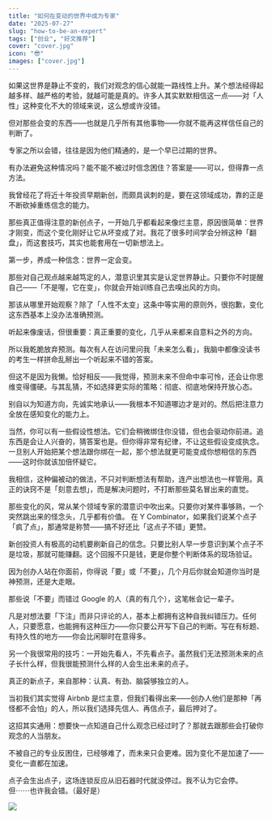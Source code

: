 ```yaml
---
title: "如何在变动的世界中成为专家"
date: "2025-07-27"
slug: "how-to-be-an-expert"
tags: ["创业", "好文推荐"]
cover: "cover.jpg"
icon: "😎"
images: ["cover.jpg"]
---
```

如果这世界是静止不变的，我们对观念的信心就能一路线性上升。某个想法经得起越多样、越严格的考验，就越可能是真的。许多人其实默默相信这一点——对「人性」这种变化不大的领域来说，这么想或许没错。



但对那些会变的东西——也就是几乎所有其他事物——你就不能再这样信任自己的判断了。



专家之所以会错，往往是因为他们精通的，是一个早已过期的世界。



有办法避免这种情况吗？能不能不被过时信念困住？答案是——可以，但得靠一点方法。



我曾经花了将近十年投资早期新创，而颇具讽刺的是，要在这领域成功，靠的正是不断砍掉重练信念的能力。



那些真正值得注意的新创点子，一开始几乎都看起来像烂主意，原因很简单：世界才刚变，而这个变化刚好让它从坏变成了对。我花了很多时间学会分辨这种「翻盘」，而这套技巧，其实也能套用在一切新想法上。



第一步，养成一种信念：世界一定会变。



那些对自己观点越来越笃定的人，潜意识里其实是认定世界静止。只要你不时提醒自己——「不是喔，它在变」，你就会开始训练自己去嗅出风的方向。



那该从哪里开始观察？除了「人性不太变」这条中等实用的原则外，很抱歉，变化这东西基本上没办法准确预测。



听起来像废话，但很重要：真正重要的变化，几乎从来都来自意料之外的方向。



所以我乾脆放弃预测。每次有人在访问里问我「未来怎么看」，我脑中都像没读书的考生一样拼命乱掰出一个听起来不错的答案。



但这不是因为我懒。恰好相反——我觉得，预测未来不但命中率可怜，还会让你思维变得僵硬。与其乱猜，不如选择更实际的策略：彻底、彻底地保持开放心态。



别自以为知道方向，先诚实地承认——我根本不知道哪边才是对的。然后把注意力全放在感知变化的能力上。



当然，你可以有一些假设性想法。它们会稍微绑住你没错，但也会驱动你前进。追东西是会让人兴奋的，猜答案也是。但你得非常有纪律，不让这些假设变成执念。
一旦别人开始把某个想法跟你绑在一起，那个想法就更可能变成你想相信的东西——这时你就该加倍怀疑它。



我相信，这种偏被动的做法，不只对判断想法有帮助，连产出想法也一样管用。真正的诀窍不是「刻意去想」，而是解决问题时，不打断那些莫名冒出来的直觉。



那些变化的风，常从某个领域专家的潜意识中吹出来。只要你对某件事够熟，一个突然跳出来的怪念头，几乎都有价值。
在 Y Combinator，如果我们说某个点子「疯了点」，那通常是称赞——搞不好还比「这点子不错」更赞。



新创投资人有极高的动机要刷新自己的信念。只要比别人早一步意识到某个点子不是垃圾，那就可能赚翻。这个回报不只是钱，更是你整个判断体系的现场验证。



因为创办人站在你面前，你得说「要」或「不要」，几个月后你就会知道你当时是神预测，还是大走眼。



那些说「不要」而错过 Google 的人（真的有几个），这笔帐会记一辈子。



凡是对想法要「下注」而非只评论的人，基本上都拥有这种自我纠错压力。任何人，只要愿意，也能拥有这种压力——你只要公开写下自己的判断。写在有标题、有持久性的地方——你会比闲聊时在意得多。



另一个我很常用的技巧：一开始先看人，不先看点子。虽然我们无法预测未来的点子长什么样，但我很能预测什么样的人会生出未来的点子。



真正的新点子，来自那种：认真、有劲、脑袋够独立的人。



当初我们其实觉得 Airbnb 是烂主意，但我们看得出来——创办人他们是那种「再怪都不会怕」的人，所以我们选择先信人、再信点子，最后押对了。



这招其实通用：想要快一点知道自己什么观念已经过时了？那就去跟那些会打破你观念的人当朋友。



不被自己的专业反困住，已经够难了，而未来只会更难。因为变化不是加速了——变化一直都在加速。



点子会生出点子，这场连锁反应从旧石器时代就没停过。我不认为它会停。
但⋯⋯也许我会错。（最好是）




![](https://prod-files-secure.s3.us-west-2.amazonaws.com/112d0858-5090-4d34-a606-b75eb8d65fd2/46476355-9cf3-4e99-9b7a-3531bc426380/1000202064.png?X-Amz-Algorithm=AWS4-HMAC-SHA256&X-Amz-Content-Sha256=UNSIGNED-PAYLOAD&X-Amz-Credential=ASIAZI2LB466ZVEKEHUV%2F20250903%2Fus-west-2%2Fs3%2Faws4_request&X-Amz-Date=20250903T034909Z&X-Amz-Expires=3600&X-Amz-Security-Token=IQoJb3JpZ2luX2VjENL%2F%2F%2F%2F%2F%2F%2F%2F%2F%2FwEaCXVzLXdlc3QtMiJGMEQCICFZ5UCjTuHfv9biphV2SnBQBdWxd7bjXrSpenDEwU71AiByBMy1LrJNCGZ1bvG%2FYEH2hnITgizxpnQ2H3sDOVgC2Sr%2FAwg7EAAaDDYzNzQyMzE4MzgwNSIMpVLxvI56bx84QBPwKtwDdF%2BzHwP4XSp8P0g577OdfmOMoJthTz3zuZoln9cBdbu8jen4OG5ZKQThckPV9uZUKKsQvAufBZbQ%2FPY1JzEtAiU1g35Grg6%2FAW4Pm66yBV3V0hvRZoIsYrVI6R25KtLB7%2B7z1tMtFthvdsxjDse1Hbe7QFdA6wgwDDAVgI34NKmmmtX8WPk5ocYfaSzdHIS2t7e%2FO71PwFx91IUWy1SrZViCftp6Q4%2BgWBJd%2B6y8jM%2BFtl6fhJOXTab3ArgmYUM%2Bsxn%2FwCQXeFTEv59SuyNeMdf78jjntDWR%2B2OcsmUfMaBf3K%2ByuvUgiWfMN%2FXsmnLp%2Fm0rSrAPVy0SjNBX%2B%2Bue3Tn3QORpZezTsewGyjgkWUeZUZOncNbG8VwuztD00aedRmEdH1XLG6Cii6hneMXqvlFjplAEaYtpWXWjFdsjDrcHTjt4dh1c%2BABUceyNoujdkGNKZ0NuVgEVHXrBCAOSqxlCm0nlLMJq1z%2BCVj6OH9fkiJIKowTDSHdcVFSWPtCe5PfVmzqKqreva10cw0exGUU53btdmdaMJKwEIuJLrdxh2S4oCyaBXNZH7ib%2BkvuseElAczqI3yt7EupZcZYuM8CPtrQG5aqaGhxzByfKraXQIbCJz8GCpr4YwRswv8jexQY6pgE1MlxDA4Au6yNCJdRIm0HxjHdZkFC9cYJoQkMIUqSCeqiIixhALKIqeSYNOjCIAZvWpHCSfSvJO%2BFFHPQ3%2FPEQK3Q2kiJzpAnTt3RnpN5pQ%2BcqO8r4paGrr6QtOix0NRQX9Xn4Zf9z3PqD%2FJThlr95gpdp2%2BEia8%2BiS4a2jvdZquJ%2FryweFl24ibvPm%2FI26ufS%2Bcukz17GHOKyMGNw6Fy9a2X9G2Pe&X-Amz-Signature=b94a3d1a16d3a46059eb131b5ee5f9ba4472e7e38adfb2712693ce5fbe2cb1b0&X-Amz-SignedHeaders=host&x-amz-checksum-mode=ENABLED&x-id=GetObject)

